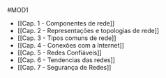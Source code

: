#MOD1

- [[Cap. 1 - Componentes de rede]]
- [[Cap. 2 - Representações e topologias de rede]]
- [[Cap. 3 - Tipos comuns de rede]]
- [[Cap. 4 - Conexões com a Internet]]
- [[Cap. 5 - Redes Confiáveis]]
- [[Cap. 6 - Tendencias das redes]]
- [[Cap. 7 - Segurança de Redes]]